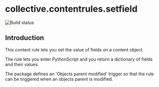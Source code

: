 # collective.contentrules.setfield

![Build status](https://github.com//collective/collective.contentrules.setfield/actions/workflows/main.yml/badge.svg)

## Introduction

This content rule lets you set the value of fields on a content object.

The rule lets you enter PythonScript and you return a dictionary of fields
and their values.

The package defines an 'Objects parent modified' trigger so that the rule can
be triggered when an objects parent is modified.
